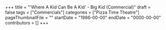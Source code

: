 +++
title = "'Where A Kid Can Be A Kid' - Big Kid (Commercial)"
draft = false
tags = ["Commercials"]
categories = ["Pizza Time Theatre"]
pageThumbnailFile = ""
startDate = "1986-00-00"
endDate = "0000-00-00"
contributors = []
+++

